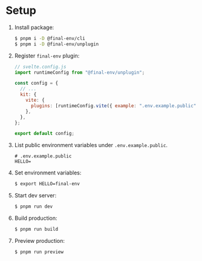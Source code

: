 # Setup

1. Install package:

   ```sh
   $ pnpm i -D @final-env/cli
   $ pnpm i -D @final-env/unplugin
   ```

1. Register `final-env` plugin:

   ```js
   // svelte.config.js
   import runtimeConfig from "@final-env/unplugin";

   const config = {
     // ...
     kit: {
       vite: {
         plugins: [runtimeConfig.vite({ example: ".env.example.public" })],
       },
     },
   };

   export default config;
   ```

1. List public environment variables under `.env.example.public`.

   ```
   # .env.example.public
   HELLO=
   ```

1. Set environment variables:

   ```sh
   $ export HELLO=final-env
   ```

1. Start dev server:

   ```sh
   $ pnpm run dev
   ```

1. Build production:

   ```sh
   $ pnpm run build
   ```

1. Preview production:

   ```sh
   $ pnpm run preview
   ```
